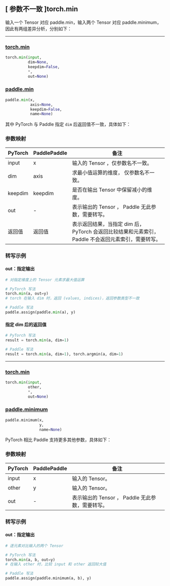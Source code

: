 ## [ 参数不一致 ]torch.min
输入一个 Tensor 对应 paddle.min，输入两个 Tensor 对应 paddle.minimum，因此有两组差异分析，分别如下：

--------------------------------------------------------------------------------------------------
### [torch.min](https://pytorch.org/docs/stable/generated/torch.min.html?highlight=min#torch.min)

```python
torch.min(input,
          dim=None,
          keepdim=False,
          *,
          out=None)
```

### [paddle.min](https://www.paddlepaddle.org.cn/documentation/docs/zh/develop/api/paddle/min_cn.html#min)

```python
paddle.min(x,
           axis=None,
           keepdim=False,
           name=None)
```

其中 PyTorch 与 Paddle 指定 `dim` 后返回值不一致，具体如下：
### 参数映射

| PyTorch       | PaddlePaddle | 备注                                                   |
| ------------- | ------------ | ------------------------------------------------------ |
| input         | x            | 输入的 Tensor ，仅参数名不一致。                                      |
| dim           | axis         | 求最小值运算的维度， 仅参数名不一致。                                      |
| keepdim       | keepdim      | 是否在输出 Tensor 中保留减小的维度。  |
| out           | -            | 表示输出的 Tensor ， Paddle 无此参数，需要转写。               |
| 返回值           | 返回值            | 表示返回结果，当指定 dim 后，PyTorch 会返回比较结果和元素索引， Paddle 不会返回元素索引，需要转写。               |

### 转写示例
#### out：指定输出
```python
# 对指定维度上的 Tensor 元素求最大值运算

# PyTorch 写法
torch.min(a, out=y)
# torch 在输入 dim 时，返回 (values, indices)，返回参数类型不一致

# Paddle 写法
paddle.assign(paddle.min(a), y)
```
#### 指定 dim 后的返回值
```python
# PyTorch 写法
result = torch.min(a, dim=1)

# Paddle 写法
result = torch.min(a, dim=1), torch.argmin(a, dim=1)
```

--------------------------------------------------------------------------------------------------

### [torch.min](https://pytorch.org/docs/stable/generated/torch.min.html?highlight=min#torch.min)

```python
torch.min(input,
          other,
          *,
          out=None)
```

### [paddle.minimum](https://www.paddlepaddle.org.cn/documentation/docs/zh/api/paddle/minimum_cn.html#minimum)

```python
paddle.minimum(x,
               y,
               name=None)
```

PyTorch 相比 Paddle 支持更多其他参数，具体如下：
### 参数映射

| PyTorch       | PaddlePaddle | 备注                                                   |
| ------------- | ------------ | ------------------------------------------------------ |
| input         | x            | 输入的 Tensor。                                      |
| other         | y            | 输入的 Tensor。                                      |
| out           | -            | 表示输出的 Tensor ， Paddle 无此参数，需要转写。               |


### 转写示例
#### out：指定输出
```python
# 逐元素对比输入的两个 Tensor

# PyTorch 写法
torch.min(a, b, out=y)
# 在输入 other 时，比较 input 和 other 返回较大值

# Paddle 写法
paddle.assign(paddle.minimum(a, b), y)
```
